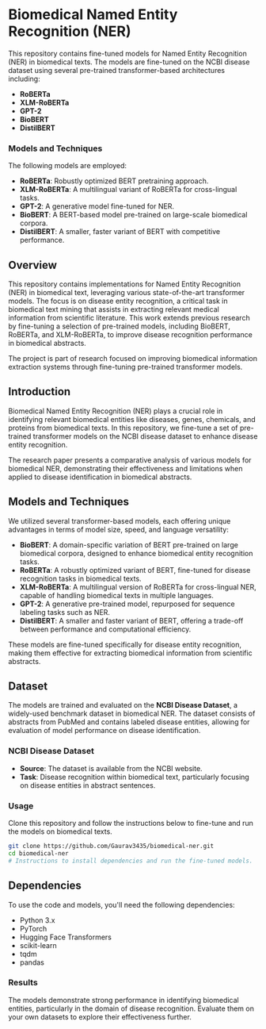 # Biomedical Named Entity Recognition (NER)

This repository contains fine-tuned models for Named Entity Recognition (NER) in biomedical texts. The models are fine-tuned on the NCBI disease dataset using several pre-trained transformer-based architectures including:

- **RoBERTa**
- **XLM-RoBERTa**
- **GPT-2**
- **BioBERT**
- **DistilBERT**


### Models and Techniques

The following models are employed:
- **RoBERTa**: Robustly optimized BERT pretraining approach.
- **XLM-RoBERTa**: A multilingual variant of RoBERTa for cross-lingual tasks.
- **GPT-2**: A generative model fine-tuned for NER.
- **BioBERT**: A BERT-based model pre-trained on large-scale biomedical corpora.
- **DistilBERT**: A smaller, faster variant of BERT with competitive performance.

## Overview

This repository contains implementations for Named Entity Recognition (NER) in biomedical text, leveraging various state-of-the-art transformer models. The focus is on disease entity recognition, a critical task in biomedical text mining that assists in extracting relevant medical information from scientific literature. This work extends previous research by fine-tuning a selection of pre-trained models, including BioBERT, RoBERTa, and XLM-RoBERTa, to improve disease recognition performance in biomedical abstracts.

The project is part of research focused on improving biomedical information extraction systems through fine-tuning pre-trained transformer models.

## Introduction

Biomedical Named Entity Recognition (NER) plays a crucial role in identifying relevant biomedical entities like diseases, genes, chemicals, and proteins from biomedical texts. In this repository, we fine-tune a set of pre-trained transformer models on the NCBI disease dataset to enhance disease entity recognition.

The research paper presents a comparative analysis of various models for biomedical NER, demonstrating their effectiveness and limitations when applied to disease identification in biomedical abstracts.

## Models and Techniques

We utilized several transformer-based models, each offering unique advantages in terms of model size, speed, and language versatility:

- **BioBERT**: A domain-specific variation of BERT pre-trained on large biomedical corpora, designed to enhance biomedical entity recognition tasks.
- **RoBERTa**: A robustly optimized variant of BERT, fine-tuned for disease recognition tasks in biomedical texts.
- **XLM-RoBERTa**: A multilingual version of RoBERTa for cross-lingual NER, capable of handling biomedical texts in multiple languages.
- **GPT-2**: A generative pre-trained model, repurposed for sequence labeling tasks such as NER.
- **DistilBERT**: A smaller and faster variant of BERT, offering a trade-off between performance and computational efficiency.

These models are fine-tuned specifically for disease entity recognition, making them effective for extracting biomedical information from scientific abstracts.

## Dataset

The models are trained and evaluated on the **NCBI Disease Dataset**, a widely-used benchmark dataset in biomedical NER. The dataset consists of abstracts from PubMed and contains labeled disease entities, allowing for evaluation of model performance on disease identification.

### NCBI Disease Dataset
- **Source**: The dataset is available from the NCBI website.
- **Task**: Disease recognition within biomedical text, particularly focusing on disease entities in abstract sentences.


### Usage

Clone this repository and follow the instructions below to fine-tune and run the models on biomedical texts.

```bash
git clone https://github.com/Gaurav3435/biomedical-ner.git
cd biomedical-ner
# Instructions to install dependencies and run the fine-tuned models.
```

## Dependencies

To use the code and models, you'll need the following dependencies:

- Python 3.x
- PyTorch
- Hugging Face Transformers
- scikit-learn
- tqdm
- pandas


### Results
The models demonstrate strong performance in identifying biomedical entities, particularly in the domain of disease recognition. Evaluate them on your own datasets to explore their effectiveness further.
